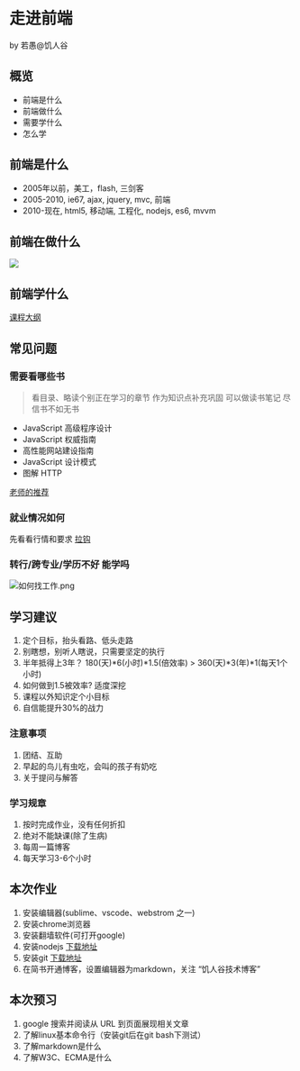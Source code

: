# 走进前端
by 若愚@饥人谷

## 概览
- 前端是什么
- 前端做什么
- 需要学什么
- 怎么学


## 前端是什么
- 2005年以前，美工，flash, 三剑客
- 2005-2010, ie67, ajax, jquery, mvc, 前端
- 2010-现在, html5, 移动端, 工程化, nodejs, es6, mvvm



## 前端在做什么
![](http://7xpvnv.com2.z0.glb.qiniucdn.com/af9aa21a-28ad-488f-b0d6-d23e1fe2064f.png) 

## 前端学什么
[课程大纲](https://www.processon.com/view/link/58317957e4b0645c0ed01fe3)

## 常见问题

### 需要看哪些书
> 看目录、略读个别正在学习的章节
> 作为知识点补充巩固
> 可以做读书笔记
> 尽信书不如无书

- JavaScript 高级程序设计
- JavaScript 权威指南
- 高性能网站建设指南
- JavaScript 设计模式
- 图解 HTTP

[老师的推荐](https://zhuanlan.zhihu.com/p/23700861)

### 就业情况如何

先看看行情和要求 [拉钩](https://www.lagou.com/jobs/list_%E5%89%8D%E7%AB%AF%E5%BC%80%E5%8F%91?px=default&city=%E5%85%A8%E5%9B%BD#filterBox)

### 转行/跨专业/学历不好 能学吗
![如何找工作.png](http://7xpvnv.com2.z0.glb.qiniucdn.com/71fc5dbf-e161-4674-8df5-4e8ff33a083f.png) 


## 学习建议

1. 定个目标，抬头看路、低头走路
2. 别瞎想，别听人瞎说，只需要坚定的执行
3. 半年抵得上3年？ 180(天)*6(小时)*1.5(倍效率) > 360(天)*3(年)*1(每天1个小时)
4. 如何做到1.5被效率? 适度深挖
5. 课程以外知识定个小目标
6. 自信能提升30%的战力

### 注意事项
1. 团结、互助
2. 早起的鸟儿有虫吃，会叫的孩子有奶吃
3. 关于提问与解答


### 学习规章
1. 按时完成作业，没有任何折扣
2. 绝对不能缺课(除了生病)
3. 每周一篇博客
4. 每天学习3-6个小时

## 本次作业
1. 安装编辑器(sublime、vscode、webstrom 之一)
2. 安装chrome浏览器
3. 安装翻墙软件(可打开google)
4. 安装nodejs [下载地址](https://nodejs.org/zh-cn/)
5. 安装git [下载地址](https://git-scm.com/downloads)
6. 在简书开通博客，设置编辑器为markdown，关注 “饥人谷技术博客”


## 本次预习
1. google 搜索并阅读从 URL 到页面展现相关文章
2. 了解linux基本命令行（安装git后在git bash下测试）
3. 了解markdown是什么
7. 了解W3C、ECMA是什么



